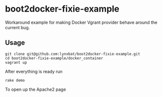 boot2docker-fixie-example
=========================

Workaround example for making Docker Vgrant provider behave around the current bug.

## Usage

```
git clone git@github.com:lynxbat/boot2docker-fixie-example.git
cd boot2docker-fixie-example/docker_container
vagrant up
```

After everything is ready run

``` 
rake demo
```

To open up the Apache2 page
